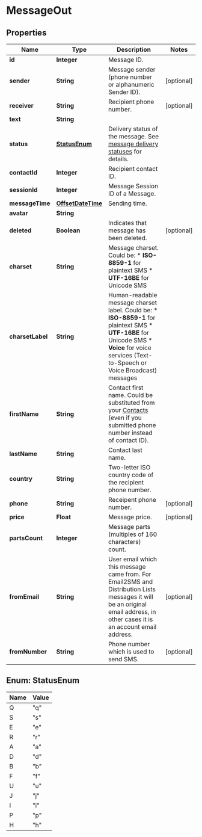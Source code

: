 
# MessageOut

## Properties
Name | Type | Description | Notes
------------ | ------------- | ------------- | -------------
**id** | **Integer** | Message ID. | 
**sender** | **String** | Message sender (phone number or alphanumeric Sender ID). |  [optional]
**receiver** | **String** | Recipient phone number. |  [optional]
**text** | **String** |  | 
**status** | [**StatusEnum**](#StatusEnum) | Delivery status of the message. See [message delivery statuses](http://docs.textmagictesting.com/#section/Delivery-status-codes) for details.  | 
**contactId** | **Integer** | Recipient contact ID. | 
**sessionId** | **Integer** | Message Session ID of a Message. | 
**messageTime** | [**OffsetDateTime**](OffsetDateTime.md) | Sending time. | 
**avatar** | **String** |  | 
**deleted** | **Boolean** | Indicates that message has been deleted. |  [optional]
**charset** | **String** | Message charset. Could be: *   **ISO-8859-1** for plaintext SMS *   **UTF-16BE** for Unicode SMS  | 
**charsetLabel** | **String** | Human-readable message charset label. Could be: *   **ISO-8859-1** for plaintext SMS *   **UTF-16BE** for Unicode SMS *   **Voice** for voice services (Text-to-Speech or Voice Broadcast) messages  | 
**firstName** | **String** | Contact first name. Could be substituted from your [Contacts](http://docs.textmagictesting.com/#tag/Contacts) (even if you submitted phone number instead of contact ID).  | 
**lastName** | **String** | Contact last name. | 
**country** | **String** | Two-letter ISO country code of the recipient phone number.  | 
**phone** | **String** | Receipent phone number. |  [optional]
**price** | **Float** | Message price. |  [optional]
**partsCount** | **Integer** | Message parts (multiples of 160 characters) count. | 
**fromEmail** | **String** | User email which this message came from. For Email2SMS and Distribution Lists messages it will be an original email address, in other cases it is an account email address. |  [optional]
**fromNumber** | **String** | Phone number which is used to send SMS. |  [optional]


<a name="StatusEnum"></a>
## Enum: StatusEnum
Name | Value
---- | -----
Q | &quot;q&quot;
S | &quot;s&quot;
E | &quot;e&quot;
R | &quot;r&quot;
A | &quot;a&quot;
D | &quot;d&quot;
B | &quot;b&quot;
F | &quot;f&quot;
U | &quot;u&quot;
J | &quot;j&quot;
I | &quot;i&quot;
P | &quot;p&quot;
H | &quot;h&quot;



